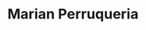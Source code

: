 ---
title: "Marian Perruqueria"
url: /lhospitalet-de-llobregat/marian-perruqueria/
shop: Friseur
---